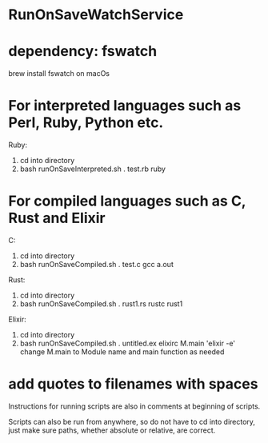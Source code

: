 # RunOnSaveWatchService

# dependency: fswatch

brew install fswatch on macOs


# For interpreted languages such as Perl, Ruby, Python etc.
Ruby:
1. cd into directory
2. bash runOnSaveInterpreted.sh . test.rb ruby

# For compiled languages such as C, Rust and Elixir
C:
1. cd into directory
2. bash runOnSaveCompiled.sh . test.c gcc a.out

Rust:
1. cd into directory
2. bash runOnSaveCompiled.sh . rust1.rs rustc rust1

Elixir:
1. cd into directory
2. bash runOnSaveCompiled.sh . untitled.ex elixirc M.main 'elixir -e'
	change M.main to Module name and main function as needed

# add quotes to filenames with spaces

Instructions for running scripts are also in comments at beginning of scripts.

Scripts can also be run from anywhere, so do not have to cd into directory, just make sure paths, whether absolute or relative, are correct.


